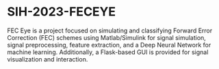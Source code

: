 # SIH-2023-FECEYE

FEC Eye is a project focused on simulating and classifying Forward Error Correction (FEC) schemes using Matlab/Simulink for signal simulation, signal preprocessing, feature extraction, and a Deep Neural Network for machine learning. Additionally, a Flask-based GUI is provided for signal visualization and interaction.

